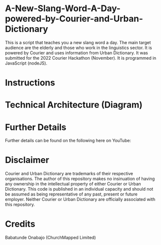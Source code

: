 # A-New-Slang-Word-A-Day-powered-by-Courier-and-Urban-Dictionary
This is a script that teaches you a new slang word a day. The main target audience are the elderly and those who work in the linguistics sector. It is powered by Courier and uses information from Urban Dictionary. It was submitted for the 2022 Courier Hackathon (November). It is programmed in JavaScript (nodeJS). 

# Instructions

# Technical Architecture (Diagram)

# Further Details
Further details can be found on the following here on YouTube:

# Disclaimer
Courier and Urban Dictionary are trademarks of their respective organisations. The author of this repository makes no insinuation of having any ownership in the intellectual property of either Courier or Urban Dictionary. This code is published in an individual capacity and should not be assumed as being representative of any past, present or future employer. Neither Courier or Urban Dictionary are officially associated with this repository.

# Credits
Babatunde Onabajo (ChurchMapped Limited)
